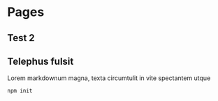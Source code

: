 # Pages

## Test 2

## Telephus fulsit

Lorem markdownum magna, texta circumtulit in vite spectantem utque

```
npm init
```